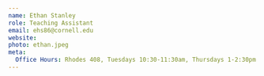 ```yaml
---
name: Ethan Stanley
role: Teaching Assistant
email: ehs86@cornell.edu
website: 
photo: ethan.jpeg
meta:
  Office Hours: Rhodes 408, Tuesdays 10:30-11:30am, Thursdays 1-2:30pm
---
```

